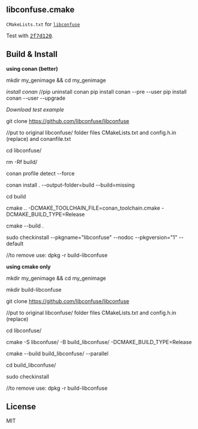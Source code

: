 libconfuse.cmake
---------------

`CMakeLists.txt` for [```libconfuse```](https://github.com/martinh/libconfuse)

Test with [<kbd>2f7d120</kbd>](https://github.com/martinh/libconfuse/tree/2f7d120e170351cf424845ed27a532cce443247d).


Build & Install
---------------

**using conan (better)**

mkdir my_genimage && cd my_genimage

_install conan_
//pip uninstall conan
pip install conan --pre --user
pip install conan --user --upgrade

_Download test example_

git clone https://github.com/libconfuse/libconfuse

//put to original libconfuse/ folder files CMakeLists.txt and config.h.in (replace) and conanfile.txt

cd libconfuse/

rm -Rf build/

conan profile detect --force

conan install . --output-folder=build --build=missing

cd build

cmake .. -DCMAKE_TOOLCHAIN_FILE=conan_toolchain.cmake -DCMAKE_BUILD_TYPE=Release

cmake --build .

sudo checkinstall --pkgname="libconfuse" --nodoc --pkgversion="1" --default

//to remove use: dpkg -r build-libconfuse

**using cmake only**

mkdir my_genimage && cd my_genimage

mkdir build-libconfuse

git clone https://github.com/libconfuse/libconfuse

//put to original libconfuse/ folder files CMakeLists.txt and config.h.in (replace)

cd libconfuse/

cmake -S libconfuse/ -B build_libconfuse/ -DCMAKE_BUILD_TYPE=Release

cmake --build build_libconfuse/ --parallel 

cd build_libconfuse/

sudo checkinstall

//to remove use: dpkg -r build-libconfuse

License
---------------


MIT
